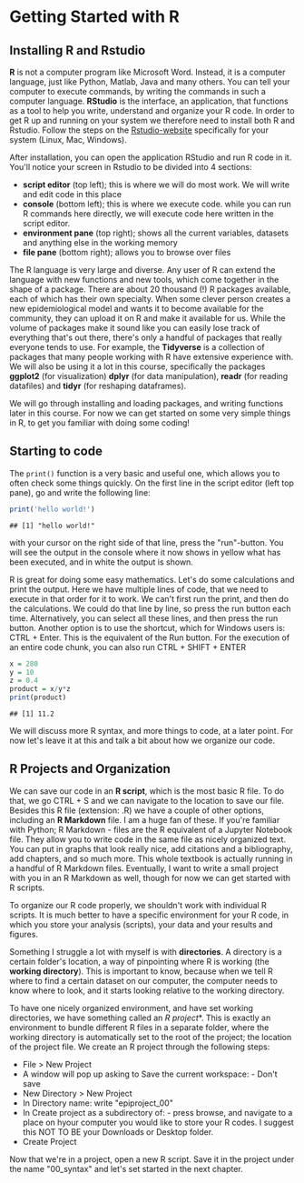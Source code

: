 # Getting Started with R

## Installing R and Rstudio

**R** is not a computer program like Microsoft Word. Instead, it is a computer language, just like Python, Matlab, Java and many others. You can tell your computer to execute commands, by writing the commands in such a computer language. **RStudio** is the interface, an application, that functions as a tool to help you write, understand and organize your R code. In order to get R up and running on your system we therefore need to install both R and Rstudio. Follow the steps on the [Rstudio-website](https://posit.co/download/rstudio-desktop/) specifically for your system (Linux, Mac, Windows).

After installation, you can open the application RStudio and run R code in it. You'll notice your screen in Rstudio to be divided into 4 sections:

- **script editor** (top left); this is where we will do most work. We will write and edit code in this place
- **console** (bottom left); this is where we execute code. while you can run R commands here directly, we will execute code here written in the script editor.
- **environment pane** (top right); shows all the current variables, datasets and anything else in the working memory
- **file pane** (bottom right); allows you to browse over files

The R language is very large and diverse. Any user of R can extend the language with new functions and new tools, which come together in the shape of a package. There are about 20 thousand (!) R packages available, each of which has their own specialty. When some clever person creates a new epidemiological model and wants it to become available for the community, they can upload it on R and make it available for us. While the volume of packages make it sound like you can easily lose track of everything that's out there, there's only a handful of packages that really everyone tends to use. For example, the **Tidyverse** is a collection of packages that many people working with R have extensive experience with. We will also be using it a lot in this course, specifically the packages **ggplot2** (for visualization) **dplyr** (for data manipulation), **readr** (for reading datafiles) and **tidyr** (for reshaping dataframes).

We will go through installing and loading packages, and writing functions later in this course. For now we can get started on some very simple things in R, to get you familiar with doing some coding!

## Starting to code

The `print()` function is a very basic and useful one, which allows you to often check some things quickly. On the first line in the script editor (left top pane), go and write the following line:


```r
print('hello world!')
```

```
## [1] "hello world!"
```


with your cursor on the right side of that line, press the "run"-button. You will see the output in the console where it now shows in yellow what has been executed, and in white the output is shown.

R is great for doing some easy mathematics. Let's do some calculations and print the output. Here we have multiple lines of code, that we need to execute in that order for it to work. We can't first run the print, and then do the calculations. We could do that line by line, so press the run button each time. Alternatively, you can select all these lines, and then press the run button. Another option is to use the shortcut, which for Windows users is: CTRL + Enter. This is the equivalent of the Run button. For the execution of an entire code chunk, you can also run CTRL + SHIFT + ENTER


```r
x = 280
y = 10
z = 0.4
product = x/y*z
print(product)
```

```
## [1] 11.2
```
We will discuss more R syntax, and more things to code, at a later point. For now let's leave it at this and talk a bit about how we organize our code.

## R Projects and Organization

We can save our code in an **R script**, which is the most basic R file. To do that, we go CTRL + S and we can navigate to the location to save our file. Besides this R file (extension: .R) we have a couple of other options, including an **R Markdown** file. I am a huge fan of these. If you're familiar with Python; R Markdown - files are the R equivalent of a Jupyter Notebook file. They allow you to write code in the same file as nicely organized text. You can put in graphs that look really nice, add citations and a bibliography, add chapters, and so much more. This whole textbook is actually running in a handful of R Markdown files. Eventually, I want to write a small project with you in an R Markdown as well, though for now we can get started with R scripts.

To organize our R code properly, we shouldn't work with individual R scripts. It is much better to have a specific environment for your R code, in which you store your analysis (scripts), your data and your results and figures. 

Something I struggle a lot with myself is with **directories**. A directory is a certain folder's location, a way of pinpointing where R is working (the **working directory**). This is important to know, because when we tell R where to find a certain dataset on our computer, the computer needs to know where to look, and it starts looking relative to the working directory.

To have one nicely organized environment, and have set working directories, we have something called an *R project**. This is exactly an environment to bundle different R files in a separate folder, where the working directory is automatically set to the root of the project; the location of the project file. We create an R project through the following steps:

- File > New Project
- A window will pop up asking to Save the current workspace:
        - Don't save
- New Directory > New Project
- In Directory name: write "epiproject_00"
- In Create project as a subdirectory of:
        - press browse, and navigate to a place on hyour computer you would like to store your R codes. I suggest this NOT TO BE your Downloads or Desktop folder.
- Create Project

Now that we're in a project, open a new R script. Save it in the project under the name "00_syntax" and let's set started in the next chapter.
